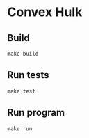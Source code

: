 # Convex Hulk

## Build

```shell script
make build
```

## Run tests

```shell script
make test
```

## Run program

```shell script
make run
```